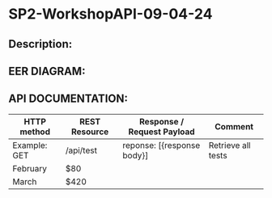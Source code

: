 # SP2-WorkshopAPI-09-04-24
## Description:


## EER DIAGRAM:


## API DOCUMENTATION:
| HTTP method | REST Resource | Response / Request Payload | Comment |
| -------- | ------- | ------- | ------- |
| Example: GET  | /api/test | reponse: [{response body}] | Retrieve all tests |
| February | $80     |
| March    | $420    |
